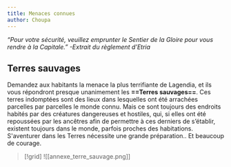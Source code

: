 ```yaml
---
title: Menaces connues
author: Choupa
---
```


<i style="text-align: right">“Pour votre sécurité, veuillez emprunter le Sentier de la Gloire pour vous rendre à la Capitale.” -Extrait du règlement d’Etria</i>

## Terres sauvages

Demandez aux habitants la menace la plus terrifiante de Lagendia, et ils vous répondront presque unanimement les **==Terres sauvages==**. Ces terres indomptées sont des lieux dans lesquelles ont été arrachées parcelles par parcelles le monde connu. Mais ce sont toujours des endroits habités par des créatures dangereuses et hostiles, qui, si elles ont été repoussées par les ancêtres afin de permettre à ces derniers de s’établir, existent toujours dans le monde, parfois proches des habitations.  
S'aventurer dans les Terres nécessite une grande préparation.. Et beaucoup de courage.

> [!grid]
> ![[annexe_terre_sauvage.png]]